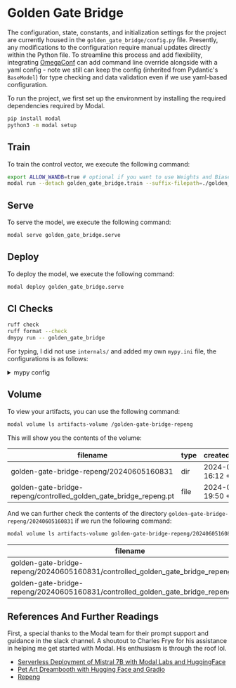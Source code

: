 # Golden Gate Bridge

The configuration, state, constants, and initialization settings for the project
are currently housed in the `golden_gate_bridge/config.py` file. Presently, any
modifications to the configuration require manual updates directly within the
Python file. To streamline this process and add flexibility, integrating
[OmegaConf](https://omegaconf.readthedocs.io/en/2.3_branch/) can add command
line override alongside with a yaml config - note we still can keep the config
(inherited from Pydantic's `BaseModel`) for type checking and data validation
even if we use yaml-based configuration.

To run the project, we first set up the environment by installing the required
dependencies required by Modal.

```bash
pip install modal
python3 -m modal setup
```

## Train

To train the control vector, we execute the following command:

```bash
export ALLOW_WANDB=true # optional if you want to use Weights and Biases
modal run --detach golden_gate_bridge.train --suffix-filepath=./golden_gate_bridge/data/all_truncated_outputs.json
```

## Serve

To serve the model, we execute the following command:

```bash
modal serve golden_gate_bridge.serve
```

## Deploy

To deploy the model, we execute the following command:

```bash
modal deploy golden_gate_bridge.serve
```

## CI Checks

```bash
ruff check
ruff format --check
dmypy run -- golden_gate_bridge
```

For typing, I did not use `internals/` and added my own `mypy.ini` file, the configurations
is as follows:

<details>
<summary>mypy config</summary>

````ini
# Reference:
# https://github.com/openai/openai-python/blob/main/mypy.ini
# https://github.com/pytorch/pytorch/blob/main/mypy.ini
[mypy]
pretty=True
show_error_codes=True
python_version=3.11

strict_equality=True
implicit_reexport=True
check_untyped_defs=True
no_implicit_optional=True

warn_return_any=True
warn_unreachable=True
warn_unused_configs=True

# Turn these options off as it could cause conflicts with the Pyright options.
warn_unused_ignores=False
warn_redundant_casts=False

disallow_any_generics=True
disallow_untyped_defs=True
disallow_untyped_calls=False
disallow_subclassing_any=True
disallow_incomplete_defs=True
disallow_untyped_decorators=True
cache_fine_grained=True

# By default, mypy reports an error if you assign a value to the result
# of a function call that doesn't return anything. We do this in our test
# cases:
# ```
# result = ...
# assert result is None
# ```
# Changing this codegen to make mypy happy would increase complexity
# and would not be worth it.
disable_error_code=func-returns-value

# https://github.com/python/mypy/issues/12162
[mypy.overrides]
module="black.files.*"
ignore_errors=true
ignore_missing_imports=true

# Third party dependencies that don't have types.
[mypy-matplotlib.*]
ignore_missing_imports=True

[mypy-mpl_toolkits.*]
ignore_missing_imports=True

[mypy-seaborn.*]
ignore_missing_imports=True

[mypy-sklearn.*]
ignore_missing_imports=True

[mypy-repeng.*]
ignore_missing_imports=True

[mypy-transformers.*]
ignore_missing_imports=True

[mypy-datasets.*]
ignore_missing_imports=True

[mypy-huggingface_hub.*]
ignore_missing_imports=True
````

</details>

## Volume

To view your artifacts, you can use the following command:

```bash
modal volume ls artifacts-volume /golden-gate-bridge-repeng
```

This will show you the contents of the volume:

| filename                                                          | type | created/modified     | size      |
| ----------------------------------------------------------------- | ---- | -------------------- | --------- |
| golden-gate-bridge-repeng/20240605160831                          | dir  | 2024-06-05 16:12 +08 | 80 B      |
| golden-gate-bridge-repeng/controlled_golden_gate_bridge_repeng.pt | file | 2024-06-04 19:50 +08 | 131.4 GiB |

And we can further check the contents of the directory `golden-gate-bridge-repeng/20240605160831` if we run the following command:

```bash
modal volume ls artifacts-volume golden-gate-bridge-repeng/20240605160831
```

| filename                                                                           | type | created/modified     | size    |
| ---------------------------------------------------------------------------------- | ---- | -------------------- | ------- |
| golden-gate-bridge-repeng/20240605160831/controlled_golden_gate_bridge_repeng.pt   | file | 2024-06-05 16:12 +08 | 3.7 MiB |
| golden-gate-bridge-repeng/20240605160831/controlled_golden_gate_bridge_repeng.gguf | file | 2024-06-05 16:12 +08 | 2.5 MiB |

## References And Further Readings

First, a special thanks to the Modal team for their prompt support and guidance
in the slack channel. A shoutout to Charles Frye for his assistance in helping
me get started with Modal. His enthusiasm is through the roof lol.

- [Serverless Deployment of Mistral 7B with Modal Labs and HuggingFace](https://blog.premai.io/serverless-deployment-using-huggingface-and-modal/)
- [Pet Art Dreambooth with Hugging Face and Gradio](https://modal.com/docs/examples/dreambooth_app)
- [Repeng](https://github.com/vgel/repeng/blob/main/repeng/)
